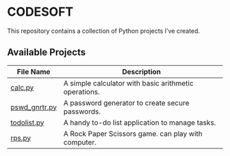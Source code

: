 # CODESOFT

This repository contains a collection of Python projects I've created.

## Available Projects

| File Name | Description |
|---|---|
| [calc.py](calc.py) | A simple calculator with basic arithmetic operations. |
| [pswd_gnrtr.py](pswd_gnrtr.py) | A password generator to create secure passwords. |
| [todolist.py](todolist.py) | A handy to-do list application to manage tasks. |
| [rps.py](rps.py) | A Rock Paper Scissors game. can play with computer. |
